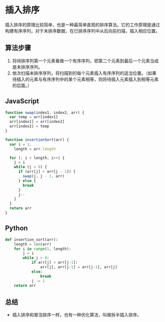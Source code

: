 # 插入排序

插入排序的原理比较简单，也是一种最简单直观的排序算法。它的工作原理是通过构建有序序列，对于未排序数据，在已排序序列中从后向前扫描，插入相应位置。

## 算法步骤

1. 将待排序列第一个元素看做一个有序序列，把第二个元素到最后一个元素当成是未排序序列。
2. 依次扫描未排序序列，将扫描到的每个元素插入有序序列的适当位置。（如果待插入的元素与有序序列中的某个元素相等，则将待插入元素插入到相等元素的后面。）

## JavaScript

```javascript
function swap(index1, index2, arr) {
  var temp = arr[index1]
  arr[index1] = arr[index2]
  arr[index2] = temp
}

function insertionSort(arr) {
  var i = 1,
    length = arr.length

  for (; i < length; i++) {
    j = i
    while (j > 0) {
      if (arr[j] < arr[j - 1]) {
        swap(j, j - 1, arr)
      } else {
        break
      }
      j--
    }
  }
  return arr
}
```

## Python

```python
def insertion_sort(arr):
    length = len(arr)
    for i in range(1, length):
        j = i
        while j > 0:
            if arr[j] < arr[j-1]:
                arr[j], arr[j-1] = arr[j-1], arr[j]
            else:
                break
            j -= 1
    return arr
```

## 总结

- 插入排序和冒泡排序一样，也有一种优化算法，叫做拆半插入排序。
